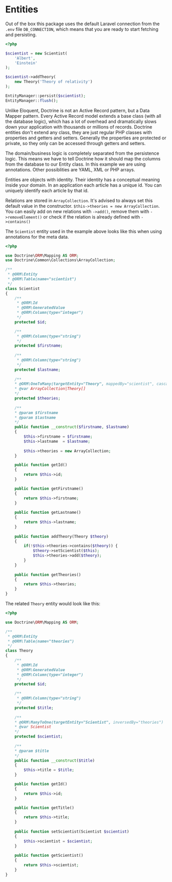 # Entities

Out of the box this package uses the default Laravel connection from the `.env` file `DB_CONNECTION`, which means that you are ready to start fetching and persisting.

```php
<?php

$scientist = new Scientist(
    'Albert', 
    'Einstein'
);

$scientist->addTheory(
    new Theory('Theory of relativity')
);

EntityManager::persist($scientist);
EntityManager::flush();
```

Unlike Eloquent, Doctrine is not an Active Record pattern, but a Data Mapper pattern. Every Active Record model extends a base class (with all the database logic), which has a lot of overhead and dramatically slows down your application with thousands or millions of records.
Doctrine entities don't extend any class, they are just regular PHP classes with properties and getters and setters. 
Generally the properties are protected or private, so they only can be accessed through getters and setters.

The domain/business logic is completely separated from the persistence logic. 
This means we have to tell Doctrine how it should map the columns from the database to our Entity class. In this example we are using annotations. Other possiblities are YAML, XML or PHP arrays.

Entities are objects with identity. Their identity has a conceptual meaning inside your domain. In an application each article has a unique id. You can uniquely identify each article by that id.

Relations are stored in `ArrayCollection`. It's advised to always set this default value in the constructor. `$this->theories = new ArrayCollection`. 
You can easily add on new relations with `->add()`, remove them with `->removeElement()` or check if the relation is already defined with `->contains()`

The `Scientist` entity used in the example above looks like this when using annotations for the meta data.

```php
<?php

use Doctrine\ORM\Mapping AS ORM;
use Doctrine\Common\Collections\ArrayCollection;

/**
 * @ORM\Entity
 * @ORM\Table(name="scientist")
 */
class Scientist
{
    /**
     * @ORM\Id
     * @ORM\GeneratedValue
     * @ORM\Column(type="integer")
     */
    protected $id;

    /**
     * @ORM\Column(type="string")
     */
    protected $firstname;
    
    /**
     * @ORM\Column(type="string")
     */
    protected $lastname;
    
    /**
    * @ORM\OneToMany(targetEntity="Theory", mappedBy="scientist", cascade={"persist"})
    * @var ArrayCollection|Theory[]
    */
    protected $theories;
    
    /**
    * @param $firstname
    * @param $lastname
    */
    public function __construct($firstname, $lastname)
    {
        $this->firstname = $firstname;
        $this->lastname  = $lastname;
        
        $this->theories = new ArrayCollection;
    }

    public function getId()
    {
        return $this->id;
    }

    public function getFirstname()
    {
        return $this->firstname;
    }
    
    public function getLastname()
    {
        return $this->lastname;
    }
    
    public function addTheory(Theory $theory)
    {
        if(!$this->theories->contains($theory)) {
            $theory->setScientist($this);
            $this->theories->add($theory);
        }
    }
    
    public function getTheories()
    {
        return $this->theories;
    }
}
```

The related `Theory` entity would look like this:

```php
<?php

use Doctrine\ORM\Mapping AS ORM;

/**
 * @ORM\Entity
 * @ORM\Table(name="theories")
 */
class Theory
{
    /**
     * @ORM\Id
     * @ORM\GeneratedValue
     * @ORM\Column(type="integer")
     */
    protected $id;

    /**
     * @ORM\Column(type="string")
     */
    protected $title;
    
    /**
    * @ORM\ManyToOne(targetEntity="Scientist", inversedBy="theories")
    * @var Scientist
    */
    protected $scientist;
    
    /**
    * @param $title
    */
    public function __construct($title)
    {
        $this->title = $title;
    }

    public function getId()
    {
        return $this->id;
    }

    public function getTitle()
    {
        return $this->title;
    }
    
    public function setScientist(Scientist $scientist)
    {
        $this->scientist = $scientist;
    }
    
    public function getScientist()
    {
        return $this->scientist;
    }
}
```
